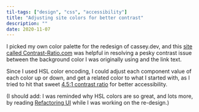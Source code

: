 ```yaml
---
til-tags: ["design", "css", "accessibility"]
title: "Adjusting site colors for better contrast"
description: ""
date: 2020-11-07
---
```


I picked my own color palette for the redesign of cassey.dev, and this [site called Contrast-Ratio.com](https://contrast-ratio.com/) was helpful in resolving a pesky contrast issue between the background color I was originally using and the link text. 

Since I used HSL color encoding, I could adjust each component value of each color up or down, and get a related color to what I started with, as I tried to hit that sweet [4.5:1 contrast ratio](https://www.w3.org/TR/WCAG/#contrast-minimum) for better accessibility. 

(I should add: I was reminded why HSL colors are so great, and lots more, by reading [Refactoring UI](https://refactoringui.com/book/) while I was working on the re-design.)